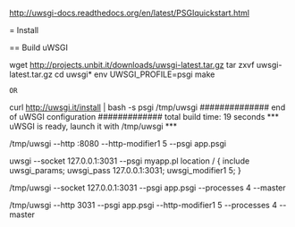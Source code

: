 http://uwsgi-docs.readthedocs.org/en/latest/PSGIquickstart.html

= Install

== Build uWSGI

 wget http://projects.unbit.it/downloads/uwsgi-latest.tar.gz
 tar zxvf uwsgi-latest.tar.gz
 cd uwsgi*
 env UWSGI_PROFILE=psgi make

    OR

 curl http://uwsgi.it/install | bash -s psgi /tmp/uwsgi
 ############## end of uWSGI configuration #############
 total build time: 19 seconds
 *** uWSGI is ready, launch it with /tmp/uwsgi ***

 /tmp/uwsgi --http :8080 --http-modifier1 5 --psgi app.psgi


 uwsgi --socket 127.0.0.1:3031 --psgi myapp.pl
 location / {
    include uwsgi_params;
    uwsgi_pass 127.0.0.1:3031;
    uwsgi_modifier1 5;
 }

 /tmp/uwsgi --socket 127.0.0.1:3031 --psgi app.psgi --processes 4 --master

 /tmp/uwsgi --http 3031 --psgi app.psgi --http-modifier1 5 --processes 4 --master


